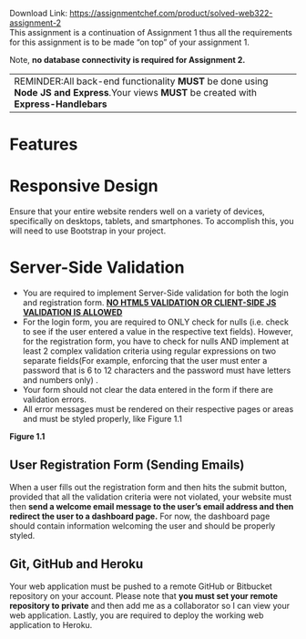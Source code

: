 Download Link: https://assignmentchef.com/product/solved-web322-assignment-2
<br>
This assignment is a continuation of Assignment 1 thus all the requirements for this assignment is to be made “on top” of your assignment 1.




Note, <strong>no database connectivity is required for Assignment 2.</strong>




<table width="602">

 <tbody>

  <tr>

   <td width="602">REMINDER:All back-end functionality <strong>MUST </strong>be done using <strong>Node JS and Express</strong>.Your views <strong>MUST</strong> be created with <strong>Express-Handlebars</strong> </td>

  </tr>

 </tbody>

</table>




<h1>Features</h1>

<h1></h1>

<h1>Responsive Design</h1>




Ensure that your entire website renders well on a variety of devices, specifically on desktops, tablets, and smartphones. To accomplish this, you will need to use Bootstrap in your project.




<h1>Server-Side Validation</h1>




<ul>

 <li>You are required to implement Server-Side validation for both the login and registration form. <strong><u>NO HTML5 VALIDATION OR CLIENT-SIDE JS VALIDATION IS ALLOWED</u></strong></li>

 <li>For the login form, you are required to ONLY check for nulls (i.e. check to see if the user entered a value in the respective text fields). However, for the registration form, you have to check for nulls AND implement at least 2 complex validation criteria using regular expressions on two separate fields(For example, enforcing that the user must enter a password that is 6 to 12 characters and the password must have letters and numbers only) .</li>

 <li>Your form should not clear the data entered in the form if there are validation errors.</li>

 <li>All error messages must be rendered on their respective pages or areas and must be styled properly, like Figure 1.1</li>

</ul>




<strong>Figure 1.1</strong>




<h2>User Registration Form (Sending Emails)</h2>




When a user fills out the registration form and then hits the submit button, provided that all the validation criteria were not violated, your website must then <strong>send a welcome email message to the user’s email address and then redirect the user to a dashboard page.</strong> For now, the dashboard page should contain information welcoming the user and should be properly styled.







<h2>Git, GitHub and Heroku</h2>




Your web application must be pushed to a remote GitHub or Bitbucket repository on your account. Please note that <strong>you must set your remote repository to private</strong> and then add me as a collaborator so I can view your web application. Lastly, you are required to deploy the working web application to Heroku.